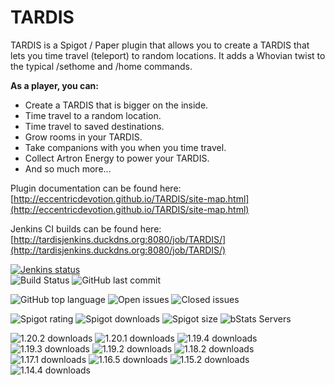 # TARDIS

TARDIS is a Spigot / Paper plugin that allows you to create a TARDIS that lets you time travel (teleport) to random
locations. It adds a Whovian twist to the typical /sethome and /home commands.

**As a player, you can:**

* Create a TARDIS that is bigger on the inside.
* Time travel to a random location.
* Time travel to saved destinations.
* Grow rooms in your TARDIS.
* Take companions with you when you time travel.
* Collect Artron Energy to power your TARDIS.
* And so much more...

Plugin documentation can be found here:
[http://eccentricdevotion.github.io/TARDIS/site-map.html](http://eccentricdevotion.github.io/TARDIS/site-map.html)

Jenkins CI builds can be found here:
[http://tardisjenkins.duckdns.org:8080/job/TARDIS/](http://tardisjenkins.duckdns.org:8080/job/TARDIS/)

[![Jenkins status](https://img.shields.io/website?down_message=offline&label=Jenkins&style=for-the-badge&up_message=online&url=http%3A%2F%2Ftardisjenkins.duckdns.org%3A8080%2F)](http://tardisjenkins.duckdns.org:8080/job/TARDIS/)  
![Build Status](https://img.shields.io/jenkins/build?jobUrl=http%3A%2F%2Ftardisjenkins.duckdns.org%3A8080%2Fjob%2FTARDIS&style=for-the-badge)
![GitHub last commit](https://img.shields.io/github/last-commit/eccentricdevotion/TARDIS?style=for-the-badge)

![GitHub top language](https://img.shields.io/github/languages/top/eccentricdevotion/TARDIS?style=for-the-badge)
![Open issues](https://img.shields.io/github/issues-raw/eccentricdevotion/TARDIS?style=for-the-badge)
![Closed issues](https://img.shields.io/github/issues-closed-raw/eccentricdevotion/TARDIS?style=for-the-badge)

![Spigot rating](https://img.shields.io/spiget/stars/45729?label=Spigot%20rating&style=for-the-badge)
![Spigot downloads](https://img.shields.io/spiget/downloads/45729?label=Spigot%20downloads&style=for-the-badge)
![Spigot size](https://img.shields.io/spiget/download-size/45729?label=Spigot%20size&style=for-the-badge)
![bStats Servers](https://img.shields.io/bstats/servers/11698?style=for-the-badge)

![1.20.2 downloads](https://img.shields.io/github/downloads/eccentricdevotion/TARDIS/1.20.2/total?style=for-the-badge)
![1.20.1 downloads](https://img.shields.io/github/downloads/eccentricdevotion/TARDIS/1.20.1/total?style=for-the-badge)
![1.19.4 downloads](https://img.shields.io/github/downloads/eccentricdevotion/TARDIS/1.19.4/total?style=for-the-badge)
![1.19.3 downloads](https://img.shields.io/github/downloads/eccentricdevotion/TARDIS/1.19.3/total?style=for-the-badge)
![1.19.2 downloads](https://img.shields.io/github/downloads/eccentricdevotion/TARDIS/1.19.2/total?style=for-the-badge)
![1.18.2 downloads](https://img.shields.io/github/downloads/eccentricdevotion/TARDIS/1.18.2/total?style=for-the-badge)
![1.17.1 downloads](https://img.shields.io/github/downloads/eccentricdevotion/TARDIS/1.17.1/total?style=for-the-badge)
![1.16.5 downloads](https://img.shields.io/github/downloads/eccentricdevotion/TARDIS/1.16.5/total?style=for-the-badge)
![1.15.2 downloads](https://img.shields.io/github/downloads/eccentricdevotion/TARDIS/1.15.2/total?style=for-the-badge)
![1.14.4 downloads](https://img.shields.io/github/downloads/eccentricdevotion/TARDIS/1.14.4/total?style=for-the-badge)

